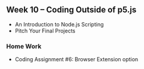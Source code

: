 ## Week 10 – Coding Outside of p5.js
* An Introduction to Node.js Scripting
* Pitch Your Final Projects
### Home Work
* Coding Assignment #6: Browser Extension option